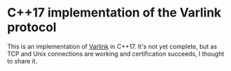 # C++17 implementation of the Varlink protocol

This is an implementation of [Varlink](https://varlink.org) in C++17. It's not yet complete,
but as TCP and Unix connections are working and certification succeeds, I thought to share it.
